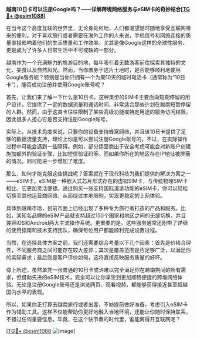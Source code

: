 **越南10日卡可以注册Google吗？——详解跨境网络服务与eSIM卡的奇妙结合[[TG💪+ @esim1088](https://t.me/s/esim1088)]**

在当今这个高度互联的世界里，无论身处何地，人们都渴望随时随地享受互联网带来的便利。对于喜欢旅行或者需要在海外工作的人来说，手机信号和网络连接的质量直接影响着他们的生活质量和工作效率。尤其是像Google这样的全球性服务，更是成为了许多人日常生活中不可或缺的一部分。

越南作为一个充满魅力的旅游目的地，每年吸引着无数游客前往探索其独特的文化、美食以及自然风光。然而，当你置身于这片土地时，是否能够顺利地使用Google服务呢？特别是当你只拥有一个为期10天的临时电话卡（通常称为“10日卡”），能否成功注册并使用Google账号呢？

首先，让我们来了解一下什么是10日卡。这种类型的SIM卡主要面向短期停留的用户设计，它提供了一定的数据流量和通话时间，非常适合那些计划在越南短暂停留的人群。然而，由于这类卡往往限制了某些高级功能或特定用途的服务访问权限，因此很多人担心它是否支持注册Google账号。

实际上，从技术角度来说，只要你的设备支持蜂窝网络，并且该10日卡提供了足够的数据流量支持，理论上你是可以尝试注册Google账号的。不过，在实际操作过程中可能会遇到一些障碍。例如，部分运营商出于安全考虑可能会对新账户创建施加额外的验证步骤，比如短信验证码等。而如果你所在的地区存在IP地址被屏蔽的情况，则可能进一步增加了难度。

那么，如何才能克服这些挑战呢？答案就在于现代科技为我们提供的解决方案之一——eSIM卡。eSIM是一种嵌入式芯片形式存在的虚拟SIM卡，与传统物理SIM卡相比，它更加灵活便捷。通过购买一张支持国际漫游功能的eSIM卡，你可以轻松切换至其他运营商网络，从而绕过本地限制，实现更稳定的上网体验。

具体到越南市场，目前市面上已经出现了多种专为旅行者打造的产品和服务。比如，某知名品牌的eSIM产品就支持超过150个国家和地区之间的无缝切换，并且兼容iOS和Android两大主流操作系统。更重要的是，这些服务通常还附带了详细的使用指南和技术支持团队，确保每位用户都能顺利完成设置过程。

当然，在选择具体方案之前，我们还需要综合考量以下几个因素：首先是价格合理性，不同服务商之间可能存在较大差异；其次是覆盖范围是否足够广泛，以满足你的实际需求；最后则是客户评价如何，这将直接反映服务质量的好坏。

综上所述，虽然单凭一张普通的10日卡或许难以完全满足你在越南期间的所有需求，但借助先进的eSIM技术，完全可以让你享受到更加顺畅便捷的跨境网络体验。无论是注册Google账号还是浏览网页、观看视频，都能够获得接近甚至超越国内水平的表现。

所以，如果你正打算去越南旅行或者出差，不妨提前做好准备，考虑引入eSIM卡作为辅助工具。这样不仅能帮助你更好地融入当地环境，还能让你随时保持联系，不错过任何重要信息。毕竟，在这个快节奏的时代里，谁能离得开互联网呢？

[[TG💪+ @esim1088](https://t.me/s/esim1088) ![Image](https://i.postimg.cc/4NQfJmqS/Snipaste-2025-05-13-00-14-12.png)]